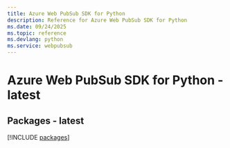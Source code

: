 ```yaml
---
title: Azure Web PubSub SDK for Python
description: Reference for Azure Web PubSub SDK for Python
ms.date: 09/24/2025
ms.topic: reference
ms.devlang: python
ms.service: webpubsub
---
```

# Azure Web PubSub SDK for Python - latest
## Packages - latest
[!INCLUDE [packages](web-pubsub-index.md)]